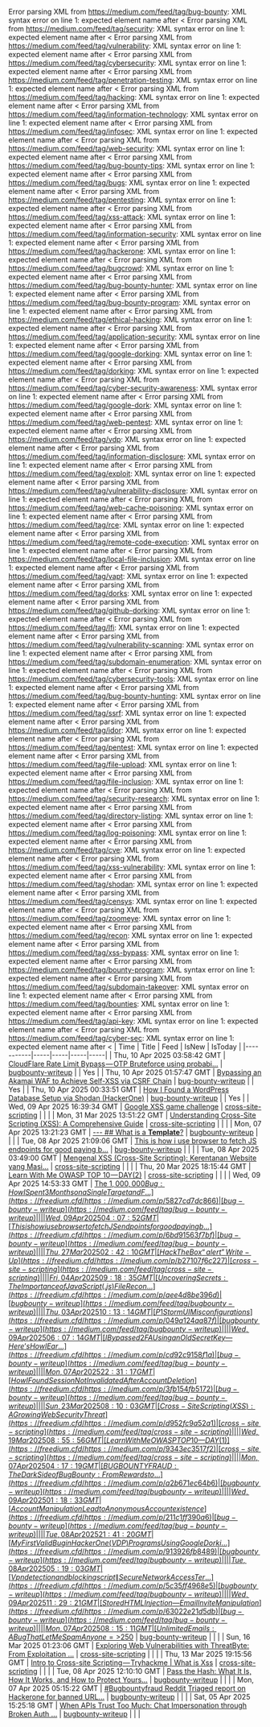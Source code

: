 Error parsing XML from https://medium.com/feed/tag/bug-bounty: XML syntax error on line 1: expected element name after <
Error parsing XML from https://medium.com/feed/tag/security: XML syntax error on line 1: expected element name after <
Error parsing XML from https://medium.com/feed/tag/vulnerability: XML syntax error on line 1: expected element name after <
Error parsing XML from https://medium.com/feed/tag/cybersecurity: XML syntax error on line 1: expected element name after <
Error parsing XML from https://medium.com/feed/tag/penetration-testing: XML syntax error on line 1: expected element name after <
Error parsing XML from https://medium.com/feed/tag/hacking: XML syntax error on line 1: expected element name after <
Error parsing XML from https://medium.com/feed/tag/information-technology: XML syntax error on line 1: expected element name after <
Error parsing XML from https://medium.com/feed/tag/infosec: XML syntax error on line 1: expected element name after <
Error parsing XML from https://medium.com/feed/tag/web-security: XML syntax error on line 1: expected element name after <
Error parsing XML from https://medium.com/feed/tag/bug-bounty-tips: XML syntax error on line 1: expected element name after <
Error parsing XML from https://medium.com/feed/tag/bugs: XML syntax error on line 1: expected element name after <
Error parsing XML from https://medium.com/feed/tag/pentesting: XML syntax error on line 1: expected element name after <
Error parsing XML from https://medium.com/feed/tag/xss-attack: XML syntax error on line 1: expected element name after <
Error parsing XML from https://medium.com/feed/tag/information-security: XML syntax error on line 1: expected element name after <
Error parsing XML from https://medium.com/feed/tag/hackerone: XML syntax error on line 1: expected element name after <
Error parsing XML from https://medium.com/feed/tag/bugcrowd: XML syntax error on line 1: expected element name after <
Error parsing XML from https://medium.com/feed/tag/bug-bounty-hunter: XML syntax error on line 1: expected element name after <
Error parsing XML from https://medium.com/feed/tag/bug-bounty-program: XML syntax error on line 1: expected element name after <
Error parsing XML from https://medium.com/feed/tag/ethical-hacking: XML syntax error on line 1: expected element name after <
Error parsing XML from https://medium.com/feed/tag/application-security: XML syntax error on line 1: expected element name after <
Error parsing XML from https://medium.com/feed/tag/google-dorking: XML syntax error on line 1: expected element name after <
Error parsing XML from https://medium.com/feed/tag/dorking: XML syntax error on line 1: expected element name after <
Error parsing XML from https://medium.com/feed/tag/cyber-security-awareness: XML syntax error on line 1: expected element name after <
Error parsing XML from https://medium.com/feed/tag/google-dork: XML syntax error on line 1: expected element name after <
Error parsing XML from https://medium.com/feed/tag/web-pentest: XML syntax error on line 1: expected element name after <
Error parsing XML from https://medium.com/feed/tag/vdp: XML syntax error on line 1: expected element name after <
Error parsing XML from https://medium.com/feed/tag/information-disclosure: XML syntax error on line 1: expected element name after <
Error parsing XML from https://medium.com/feed/tag/exploit: XML syntax error on line 1: expected element name after <
Error parsing XML from https://medium.com/feed/tag/vulnerability-disclosure: XML syntax error on line 1: expected element name after <
Error parsing XML from https://medium.com/feed/tag/web-cache-poisoning: XML syntax error on line 1: expected element name after <
Error parsing XML from https://medium.com/feed/tag/rce: XML syntax error on line 1: expected element name after <
Error parsing XML from https://medium.com/feed/tag/remote-code-execution: XML syntax error on line 1: expected element name after <
Error parsing XML from https://medium.com/feed/tag/local-file-inclusion: XML syntax error on line 1: expected element name after <
Error parsing XML from https://medium.com/feed/tag/vapt: XML syntax error on line 1: expected element name after <
Error parsing XML from https://medium.com/feed/tag/dorks: XML syntax error on line 1: expected element name after <
Error parsing XML from https://medium.com/feed/tag/github-dorking: XML syntax error on line 1: expected element name after <
Error parsing XML from https://medium.com/feed/tag/lfi: XML syntax error on line 1: expected element name after <
Error parsing XML from https://medium.com/feed/tag/vulnerability-scanning: XML syntax error on line 1: expected element name after <
Error parsing XML from https://medium.com/feed/tag/subdomain-enumeration: XML syntax error on line 1: expected element name after <
Error parsing XML from https://medium.com/feed/tag/cybersecurity-tools: XML syntax error on line 1: expected element name after <
Error parsing XML from https://medium.com/feed/tag/bug-bounty-hunting: XML syntax error on line 1: expected element name after <
Error parsing XML from https://medium.com/feed/tag/ssrf: XML syntax error on line 1: expected element name after <
Error parsing XML from https://medium.com/feed/tag/idor: XML syntax error on line 1: expected element name after <
Error parsing XML from https://medium.com/feed/tag/pentest: XML syntax error on line 1: expected element name after <
Error parsing XML from https://medium.com/feed/tag/file-upload: XML syntax error on line 1: expected element name after <
Error parsing XML from https://medium.com/feed/tag/file-inclusion: XML syntax error on line 1: expected element name after <
Error parsing XML from https://medium.com/feed/tag/security-research: XML syntax error on line 1: expected element name after <
Error parsing XML from https://medium.com/feed/tag/directory-listing: XML syntax error on line 1: expected element name after <
Error parsing XML from https://medium.com/feed/tag/log-poisoning: XML syntax error on line 1: expected element name after <
Error parsing XML from https://medium.com/feed/tag/cve: XML syntax error on line 1: expected element name after <
Error parsing XML from https://medium.com/feed/tag/xss-vulnerability: XML syntax error on line 1: expected element name after <
Error parsing XML from https://medium.com/feed/tag/shodan: XML syntax error on line 1: expected element name after <
Error parsing XML from https://medium.com/feed/tag/censys: XML syntax error on line 1: expected element name after <
Error parsing XML from https://medium.com/feed/tag/zoomeye: XML syntax error on line 1: expected element name after <
Error parsing XML from https://medium.com/feed/tag/recon: XML syntax error on line 1: expected element name after <
Error parsing XML from https://medium.com/feed/tag/xss-bypass: XML syntax error on line 1: expected element name after <
Error parsing XML from https://medium.com/feed/tag/bounty-program: XML syntax error on line 1: expected element name after <
Error parsing XML from https://medium.com/feed/tag/subdomain-takeover: XML syntax error on line 1: expected element name after <
Error parsing XML from https://medium.com/feed/tag/bounties: XML syntax error on line 1: expected element name after <
Error parsing XML from https://medium.com/feed/tag/api-key: XML syntax error on line 1: expected element name after <
Error parsing XML from https://medium.com/feed/tag/cyber-sec: XML syntax error on line 1: expected element name after <
| Time | Title | Feed | IsNew | IsToday |
|-----------|-----|-----|-----|-----|
| Thu, 10 Apr 2025 03:58:42 GMT | [CloudFlare Rate Limit Bypass — OTP Bruteforce using probabi...](https://freedium.cfd/https://medium.com/p/511c9f3475cd) | [bugbounty-writeup](https://medium.com/feed/tag/bugbounty-writeup) |  | Yes |
| Thu, 10 Apr 2025 01:57:47 GMT | [Bypassing an Akamai WAF to Achieve Self-XSS via CSRF Chain](https://freedium.cfd/https://medium.com/p/0fd28fcb9250) | [bug-bounty-writeup](https://medium.com/feed/tag/bug-bounty-writeup) |  | Yes |
| Thu, 10 Apr 2025 00:33:51 GMT | [How I Found a WordPress Database Setup via Shodan (HackerOne)](https://freedium.cfd/https://medium.com/p/a5de583e2fb4) | [bug-bounty-writeup](https://medium.com/feed/tag/bug-bounty-writeup) |  | Yes |
| Wed, 09 Apr 2025 16:39:34 GMT | [Google XSS game challenge](https://freedium.cfd/https://medium.com/p/337cacd9d49a) | [cross-site-scripting](https://medium.com/feed/tag/cross-site-scripting) |  |  |
| Mon, 31 Mar 2025 13:51:22 GMT | [Understanding Cross-Site Scripting (XSS): A Comprehensive Guide](https://freedium.cfd/https://medium.com/p/056bf7a0fbc0) | [cross-site-scripting](https://medium.com/feed/tag/cross-site-scripting) |  |  |
| Mon, 07 Apr 2025 13:21:23 GMT | [--- ##  What is a **Template**?](https://freedium.cfd/https://medium.com/p/37b767d171a6) | [bugbounty-writeup](https://medium.com/feed/tag/bugbounty-writeup) |  |  |
| Tue, 08 Apr 2025 21:09:06 GMT | [This is how i use browser to fetch JS endpoints for good paying b...](https://freedium.cfd/https://medium.com/p/3ca824e20aa5) | [bug-bounty-writeup](https://medium.com/feed/tag/bug-bounty-writeup) |  |  |
| Tue, 08 Apr 2025 03:49:00 GMT | [Mengenal XSS (Cross-Site Scripting): Kerentanan Website yang Masi...](https://freedium.cfd/https://medium.com/p/8d833119d34e) | [cross-site-scripting](https://medium.com/feed/tag/cross-site-scripting) |  |  |
| Thu, 20 Mar 2025 18:15:44 GMT | [Learn With Me OWASP TOP 10 — DAY(2)](https://freedium.cfd/https://medium.com/p/4542b9ff6396) | [cross-site-scripting](https://medium.com/feed/tag/cross-site-scripting) |  |  |
| Wed, 09 Apr 2025 14:53:33 GMT | [The $1,000,000 Bug: How I Spent 3 Months on a Single Target and F...](https://freedium.cfd/https://medium.com/p/5827cd7dc866) | [bug-bounty-writeup](https://medium.com/feed/tag/bug-bounty-writeup) |  |  |
| Wed, 09 Apr 2025 04:07:52 GMT | [This is how i use browser to fetch JS endpoints for good paying b...](https://freedium.cfd/https://medium.com/p/6bd91563f7bf) | [bug-bounty-writeup](https://medium.com/feed/tag/bug-bounty-writeup) |  |  |
| Thu, 27 Mar 2025 02:42:10 GMT | [Hack The Box “alert” Write-Up](https://freedium.cfd/https://medium.com/p/b27107f6c227) | [cross-site-scripting](https://medium.com/feed/tag/cross-site-scripting) |  |  |
| Fri, 04 Apr 2025 09:18:35 GMT | [Uncovering Secrets: The Importance of JavaScript (.js) File Recon...](https://freedium.cfd/https://medium.com/p/aee4d8be396d) | [bugbounty-writeup](https://medium.com/feed/tag/bugbounty-writeup) |  |  |
| Thu, 03 Apr 2025 10:13:14 GMT | [P1 Storm UI Misconfigurations](https://freedium.cfd/https://medium.com/p/049a124aa87f) | [bugbounty-writeup](https://medium.com/feed/tag/bugbounty-writeup) |  |  |
| Wed, 09 Apr 2025 06:07:14 GMT | [I Bypassed 2FA Using an Old Secret Key — Here’s How I Ear...](https://freedium.cfd/https://medium.com/p/cd92c9158f1a) | [bug-bounty-writeup](https://medium.com/feed/tag/bug-bounty-writeup) |  |  |
| Mon, 07 Apr 2025 22:31:17 GMT | [How I Found Session Not Invalidated After Account Deletion](https://freedium.cfd/https://medium.com/p/3fb154fb5172) | [bug-bounty-writeup](https://medium.com/feed/tag/bug-bounty-writeup) |  |  |
| Sun, 23 Mar 2025 08:10:03 GMT | [Cross-Site Scripting (XSS): A Growing Web Security Threat](https://freedium.cfd/https://medium.com/p/d952fc9a52a1) | [cross-site-scripting](https://medium.com/feed/tag/cross-site-scripting) |  |  |
| Wed, 19 Mar 2025 08:55:56 GMT | [Learn With Me OWASP TOP 10 — DAY(1)](https://freedium.cfd/https://medium.com/p/9343ec3517f2) | [cross-site-scripting](https://medium.com/feed/tag/cross-site-scripting) |  |  |
| Mon, 07 Apr 2025 04:17:19 GMT | [BUG BOUNTY FRAUD : The Dark Side of Bug Bounty: From Rewards to ...](https://freedium.cfd/https://medium.com/p/a2b671ec64b6) | [bugbounty-writeup](https://medium.com/feed/tag/bugbounty-writeup) |  |  |
| Wed, 09 Apr 2025 01:18:33 GMT | [Account Manipulation Lead to Anonymous Account existence](https://freedium.cfd/https://medium.com/p/211c1ff390a6) | [bug-bounty-writeup](https://medium.com/feed/tag/bug-bounty-writeup) |  |  |
| Tue, 08 Apr 2025 21:41:20 GMT | [My First Valid Bug in Hacker One (VDP)Programs Using Google Dorki...](https://freedium.cfd/https://medium.com/p/913926fb8489) | [bugbounty-writeup](https://medium.com/feed/tag/bugbounty-writeup) |  |  |
| Tue, 08 Apr 2025 05:19:03 GMT | [️Vpn detection and blocking script \| Secure Network Access Ter...](https://freedium.cfd/https://medium.com/p/5c35ff4968e5) | [bugbounty-writeup](https://medium.com/feed/tag/bugbounty-writeup) |  |  |
| Wed, 09 Apr 2025 11:29:21 GMT | [Stored HTML Injection — Email Invite Manipulation](https://freedium.cfd/https://medium.com/p/63022e21d5db) | [bug-bounty-writeup](https://medium.com/feed/tag/bug-bounty-writeup) |  |  |
| Mon, 07 Apr 2025 08:15:11 GMT | [Unlimited Emails: A Bug That Let Me Spam Anyone =>$250](https://freedium.cfd/https://medium.com/p/e0d1b14ae810) | [bug-bounty-writeup](https://medium.com/feed/tag/bug-bounty-writeup) |  |  |
| Sun, 16 Mar 2025 01:23:06 GMT | [Exploring Web Vulnerabilities with ThreatByte: From Exploitation ...](https://freedium.cfd/https://medium.com/p/4a693b4fa3fc) | [cross-site-scripting](https://medium.com/feed/tag/cross-site-scripting) |  |  |
| Thu, 13 Mar 2025 19:15:56 GMT | [Intro to Cross-site Scripting — Tryhackme \| What is Xss](https://freedium.cfd/https://medium.com/p/0a14972dc89c) | [cross-site-scripting](https://medium.com/feed/tag/cross-site-scripting) |  |  |
| Tue, 08 Apr 2025 12:10:10 GMT | [Pass the Hash: What It Is, How It Works, and How to Protect Yours...](https://freedium.cfd/https://medium.com/p/37d2af6e5f68) | [bugbounty-writeup](https://medium.com/feed/tag/bugbounty-writeup) |  |  |
| Mon, 07 Apr 2025 05:15:22 GMT | [#Bugbountyfraud Reddit Triaged report on Hackerone for banned URL...](https://freedium.cfd/https://medium.com/p/0a0aff79578d) | [bugbounty-writeup](https://medium.com/feed/tag/bugbounty-writeup) |  |  |
| Sat, 05 Apr 2025 15:25:18 GMT | [When APIs Trust Too Much: Chat Impersonation through Broken Auth ...](https://freedium.cfd/https://medium.com/p/943abecaa34d) | [bugbounty-writeup](https://medium.com/feed/tag/bugbounty-writeup) |  |  |
